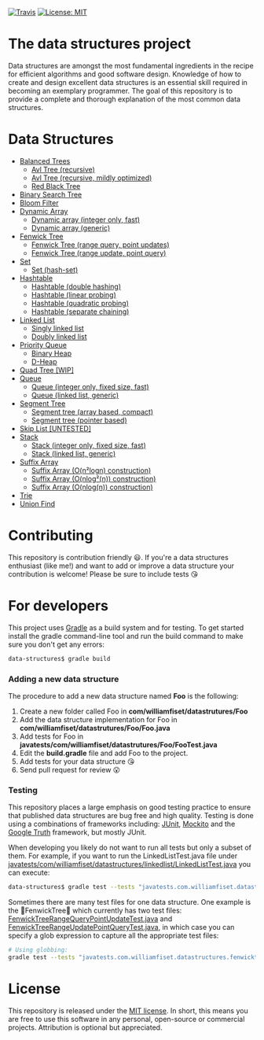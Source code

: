 [![Travis](https://img.shields.io/travis/williamfiset/data-structures.svg)](https://travis-ci.org/williamfiset/data-structures) [![License: MIT](https://img.shields.io/github/license/mashape/apistatus.svg)](https://opensource.org/licenses/MIT)

# The data structures project

Data structures are amongst the most fundamental ingredients in the recipe for efficient algorithms and good software design. Knowledge of how to create and design excellent data structures is an essential skill required in becoming an exemplary programmer. The goal of this repository is to provide a complete and thorough explanation of the most common data structures.

# Data Structures

* [Balanced Trees]()
    * [Avl Tree (recursive)]()
    * [Avl Tree (recursive, mildly optimized)]()
    * [Red Black Tree](recursive)
* [Binary Search Tree]()
* [Bloom Filter]()
* [Dynamic Array]()
    * [Dynamic array (integer only, fast)]()
    * [Dynamic array (generic)]()
* [Fenwick Tree]()
    * [Fenwick Tree (range query, point updates)]()
    * [Fenwick Tree (range update, point query)]()
* [Set]()
    * [Set (hash-set)]()
* [Hashtable]()
    * [Hashtable (double hashing)]()
    * [Hashtable (linear probing)]()
    * [Hashtable (quadratic probing)]()
    * [Hashtable (separate chaining)]()
* [Linked List]()
    * [Singly linked list]()
    * [Doubly linked list]()
* [Priority Queue]()
    * [Binary Heap]()
    * [D-Heap]()
* [Quad Tree [WIP]]()
* [Queue]()
    * [Queue (integer only, fixed size, fast)]()
    * [Queue (linked list, generic)]()
* [Segment Tree]()
    * [Segment tree (array based, compact)]()
    * [Segment tree (pointer based)]()
* [Skip List [UNTESTED]]()
* [Stack]()
    * [Stack (integer only, fixed size, fast)]()
    * [Stack (linked list, generic)]()
* [Suffix Array]()
    * [Suffix Array (O(n²logn) construction)]()
    * [Suffix Array (O(nlog²(n)) construction)]()
    * [Suffix Array (O(nlog(n)) construction)]()
* [Trie]()
* [Union Find]()

# Contributing

This repository is contribution friendly :smiley:. If you're a data structures enthusiast (like me!) and want to add or improve a data structure your contribution is welcome! Please be sure to include tests :kissing_heart:

# For developers

This project uses [Gradle](https://gradle.org/) as a build system and for testing. To get started install the gradle command-line tool and run the build command to make sure you don't get any errors:

```bash
data-structures$ gradle build
```

### Adding a new data structure

The procedure to add a new data structure named **Foo** is the following:

1) Create a new folder called Foo in **com/williamfiset/datastrutures/Foo**
2) Add the data structure implementation for Foo in **com/williamfiset/datastrutures/Foo/Foo.java**
3) Add tests for Foo in **javatests/com/williamfiset/datastrutures/Foo/FooTest.java**
4) Edit the **build.gradle** file and add Foo to the project.
5) Add tests for your data structure :kissing_heart:
6) Send pull request for review :open_mouth:

### Testing

This repository places a large emphasis on good testing practice to ensure that published data structures are bug free and high quality. Testing is done using a combinations of frameworks including: [JUnit](http://junit.org/junit4/), [Mockito](http://site.mockito.org/) and the [Google Truth](http://google.github.io/truth) framework, but mostly JUnit.

When developing you likely do not want to run all tests but only a subset of them. For example, if you want to run the LinkedListTest.java file under [javatests/com/williamfiset/datastructures/linkedlist/LinkedListTest.java](https://github.com/williamfiset/data-structures/tree/master/javatests/com/williamfiset/datastructures/linkedlist/LinkedListTest.java) you can execute:
```bash
data-structures$ gradle test --tests "javatests.com.williamfiset.datastructures.linkedlist.LinkedListTest"
```
Sometimes there are many test files for one data structure. One example is the :evergreen_tree:FenwickTree:evergreen_tree: which currently has two test files: [FenwickTreeRangeQueryPointUpdateTest.java](https://github.com/williamfiset/data-structures/tree/master/javatests/com/williamfiset/datastructures/fenwicktree/FenwickTreeRangeQueryPointUpdateTest.java) and [FenwickTreeRangeUpdatePointQueryTest.java](https://github.com/williamfiset/data-structures/tree/master/javatests/com/williamfiset/datastructures/fenwicktree/FenwickTreeRangeUpdatePointQueryTest.java), in which case you can specify a glob expression to capture all the appropriate test files:
```bash
# Using globbing:
gradle test --tests "javatests.com.williamfiset.datastructures.fenwicktree.FenwickTree*Test"
```

# License

This repository is released under the [MIT license](https://opensource.org/licenses/MIT). In short, this means you are free to use this software in any personal, open-source or commercial projects. Attribution is optional but appreciated.

